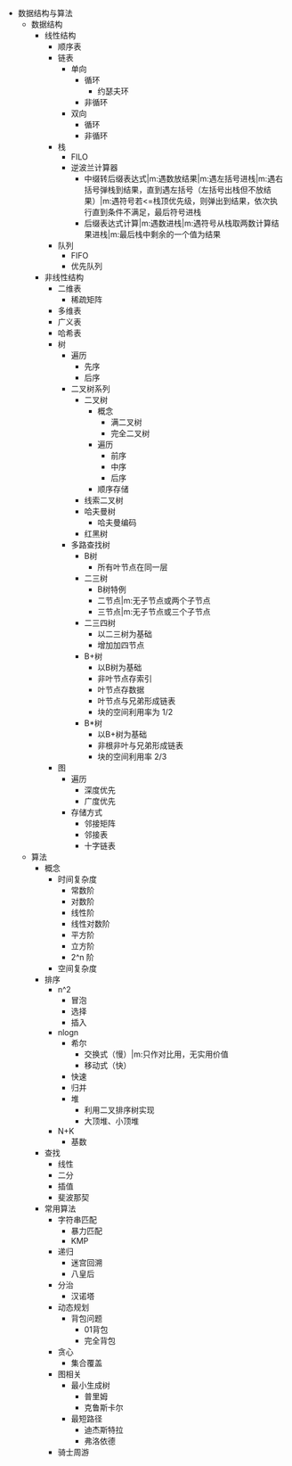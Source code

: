 - 数据结构与算法
	- 数据结构
		- 线性结构
			- 顺序表
			- 链表
				- 单向
					- 循环
						- 约瑟夫环
					- 非循环
				- 双向
					- 循环
					- 非循环
			- 栈
				- FILO
				- 逆波兰计算器
					- 中缀转后缀表达式|m:遇数放结果|m:遇左括号进栈|m:遇右括号弹栈到结果，直到遇左括号（左括号出栈但不放结果）|m:遇符号若<=栈顶优先级，则弹出到结果，依次执行直到条件不满足，最后符号进栈
					- 后缀表达式计算|m:遇数进栈|m:遇符号从栈取两数计算结果进栈|m:最后栈中剩余的一个值为结果
			- 队列
				- FIFO
				- 优先队列
		- 非线性结构
			- 二维表
				- 稀疏矩阵
			- 多维表
			- 广义表
			- 哈希表
			- 树
				- 遍历
					- 先序
					- 后序
				- 二叉树系列
					- 二叉树
						- 概念
							- 满二叉树
							- 完全二叉树
						- 遍历
							- 前序
							- 中序
							- 后序
						- 顺序存储
					- 线索二叉树
					- 哈夫曼树
						- 哈夫曼编码
					- 红黑树
				- 多路查找树
					- B树
						- 所有叶节点在同一层
					- 二三树
						- B树特例
						- 二节点|m:无子节点或两个子节点
						- 三节点|m:无子节点或三个子节点
					- 二三四树
						- 以二三树为基础
						- 增加加四节点
					- B+树
						- 以B树为基础
						- 非叶节点存索引
						- 叶节点存数据
						- 叶节点与兄弟形成链表
						- 块的空间利用率为 1/2
					- B*树
						- 以B+树为基础
						- 非根非叶与兄弟形成链表
						- 块的空间利用率 2/3
			- 图
				- 遍历
					- 深度优先
					- 广度优先
				- 存储方式
					- 邻接矩阵
					- 邻接表
					- 十字链表
	- 算法
		- 概念
			- 时间复杂度
				- 常数阶
				- 对数阶
				- 线性阶
				- 线性对数阶
				- 平方阶
				- 立方阶
				- 2^n 阶
			- 空间复杂度
		- 排序
			- n^2
				- 冒泡
				- 选择
				- 插入
			- nlogn
				- 希尔
					- 交换式（慢）|m:只作对比用，无实用价值
					- 移动式（快）
				- 快速
				- 归并
				- 堆
					- 利用二叉排序树实现
					- 大顶堆、小顶堆
			- N+K
				- 基数
		- 查找
			- 线性
			- 二分
			- 插值
			- 斐波那契
		- 常用算法
			- 字符串匹配
				- 暴力匹配
				- KMP
			- 递归
				- 迷宫回溯
				- 八皇后
			- 分治
				- 汉诺塔
			- 动态规划
				- 背包问题
					- 01背包
					- 完全背包
			- 贪心
				- 集合覆盖
			- 图相关
				- 最小生成树
					- 普里姆
					- 克鲁斯卡尔
				- 最短路径
					- 迪杰斯特拉
					- 弗洛依德
			- 骑士周游